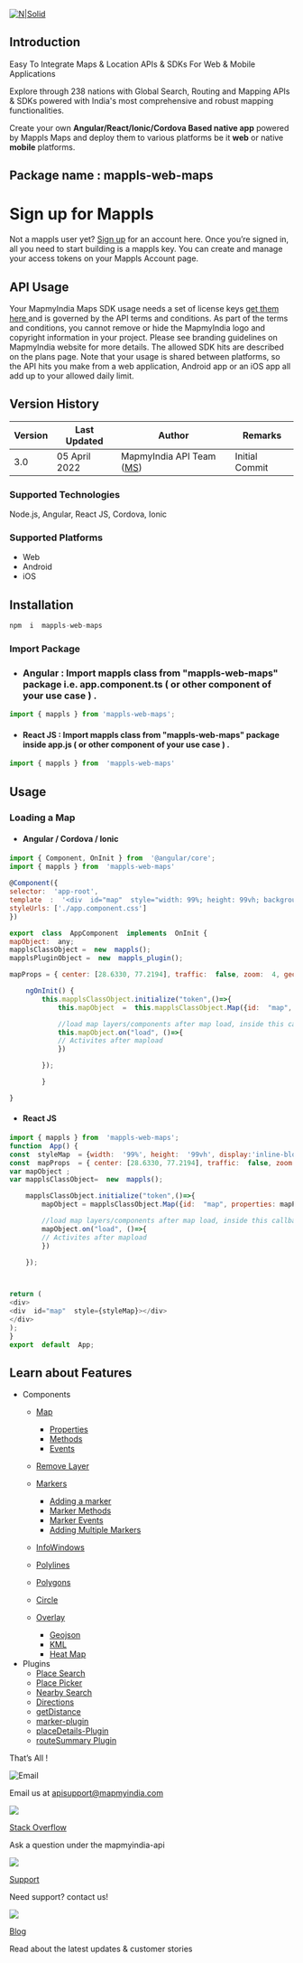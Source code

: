 

[![N|Solid](https://about.mappls.com/images/mappls-b-logo.svg)](https://www.mapmyindia.com/api/)


## Introduction

  

Easy To Integrate Maps & Location APIs & SDKs For Web & Mobile Applications

  
  

Explore through 238 nations with Global Search, Routing and Mapping APIs & SDKs powered with India's most comprehensive and robust mapping functionalities.

  

Create your own **Angular/React/Ionic/Cordova Based native app** powered by Mappls Maps and deploy them to various platforms be it **web** or native **mobile** platforms.

  

## **Package name** : mappls-web-maps

  

# Sign up for Mappls

  

Not a mappls user yet? [Sign up](https://apis.mappls.com/console/) for an account here. Once you’re signed in, all you need to start building is a mappls key. You can create and manage your access tokens on your Mappls Account page.

  

## API Usage

Your MapmyIndia Maps SDK usage needs a set of license keys [get them here ](https://apis.mappls.com/console/) and is governed by the API terms and conditions. As part of the terms and conditions, you cannot remove or hide the MapmyIndia logo and copyright information in your project. Please see branding guidelines on MapmyIndia website for more details. The allowed SDK hits are described on the plans page. Note that your usage is shared between platforms, so the API hits you make from a web application, Android app or an iOS app all add up to your allowed daily limit.

## Version History

  


| Version | Last Updated | Author | Remarks |
| ---- | ---- | ---- | ---- |
| 3.0 | 05 April 2022 | MapmyIndia API Team ([MS](https://github.com/mamtasharma117)) | Initial Commit |

  

###   Supported Technologies

Node.js, Angular, React JS, Cordova, Ionic

  
### Supported Platforms

- Web
- Android
- iOS

  

## Installation

```js
npm  i  mappls-web-maps
```

### Import Package

- ### Angular : Import mappls class from "mappls-web-maps" package i.e. app.component.ts ( or other component of your use case ) .

```js
import { mappls } from 'mappls-web-maps';
```

-  #### React JS : Import mappls class from "mappls-web-maps" package inside app.js ( or other component of your use case ) .

```js
import { mappls } from  'mappls-web-maps'
```
 

## Usage

### Loading a Map
  

-  #### Angular / Cordova / Ionic

```js
import { Component, OnInit } from  '@angular/core';
import { mappls } from  'mappls-web-maps'
  
@Component({
selector:  'app-root',
template  :  '<div  id="map"  style="width: 99%; height: 99vh; background-color: white;"></div>',
styleUrls: ['./app.component.css']
})

export  class  AppComponent  implements  OnInit {
mapObject:  any;
mapplsClassObject =  new  mappls();
mapplsPluginObject =  new  mappls_plugin();

mapProps = { center: [28.6330, 77.2194], traffic:  false, zoom:  4, geolocation:  false, clickableIcons:  false }

    ngOnInit() {
        this.mapplsClassObject.initialize("token",()=>{
            this.mapObject  =  this.mapplsClassObject.Map({id:  "map", properties:  this.mapProps});

            //load map layers/components after map load, inside this callback (Recommended)
            this.mapObject.on("load", ()=>{
            // Activites after mapload
            })

        });

        }

}
```

 -  #### React JS

```js
import { mappls } from  'mappls-web-maps';
function  App() {
const  styleMap  = {width:  '99%', height:  '99vh', display:'inline-block'}
const  mapProps  = { center: [28.6330, 77.2194], traffic:  false, zoom:  4, geolocation:  false, clickableIcons:  false }
var mapObject ;
var mapplsClassObject=  new  mappls();

    mapplsClassObject.initialize("token",()=>{
        mapObject = mapplsClassObject.Map({id:  "map", properties: mapProps});

        //load map layers/components after map load, inside this callback (Recommended)
        mapObject.on("load", ()=>{
        // Activites after mapload
        })

    });



return (
<div>
<div  id="map"  style={styleMap}></div>
</div>
);
}
export  default  App;
```

  ## Learn about Features

 - Components
 	- [Map](https://github.com/mappls-api/mappls-web-maps/blob/main/components/map.md)
		 - [Properties ](https://github.com/mappls-api/mappls-web-maps/blob/main/components/map.md#1-properties)
		 - [Methods](https://github.com/mappls-api/mappls-web-maps/blob/main/components/map.md#2-map-methods)
		 - [Events](https://github.com/mappls-api/mappls-web-maps/blob/main/components/map.md#3--map-events----listening-to-map-events)
		 
	 - [Remove Layer]()
	 - [Markers](https://github.com/mappls-api/mappls-web-maps/blob/main/components/markers.md)
		 - [Adding a marker](https://github.com/mappls-api/mappls-web-maps/blob/main/components/markers.md#1--adding-a-marker)
		 - [Marker Methods](https://github.com/mappls-api/mappls-web-maps/blob/main/components/markers.md#2-marker-methods)
		 - [Marker Events](https://github.com/mappls-api/mappls-web-maps/blob/main/components/markers.md#3-marker-events)
		 - [Adding Multiple Markers](https://github.com/mappls-api/mappls-web-maps/blob/main/components/markers.md#iv-adding-multiple-markers)
	 - [InfoWindows](https://github.com/mappls-api/mappls-web-maps/blob/main/components/infowindow.md)
	 - [Polylines](https://github.com/mappls-api/mappls-web-maps/blob/main/components/polyline.md)
	 - [Polygons](https://github.com/mappls-api/mappls-web-maps/blob/main/components/polygons.md)
	 - [Circle](https://github.com/mappls-api/mappls-web-maps/blob/main/components/circle.md)
	 - [Overlay](https://github.com/mappls-api/mappls-web-maps/blob/main/components/polyline.md)
		 - [Geojson](https://github.com/mappls-api/mappls-web-maps/blob/main/components/polyline.md)
		 - [KML](https://github.com/mappls-api/mappls-web-maps/blob/main/components/overlays.md)
		 - [Heat Map](https://github.com/mappls-api/mappls-web-maps/blob/main/components/heatmap.md)
 - Plugins
	 - [Place Search]()
	 - [Place Picker]()
	 - [Nearby Search]()
	 - [Directions]()
	 - [getDistance]()
	 - [marker-plugin]()
	- [placeDetails-Plugin]()
	- [routeSummary Plugin]()


That’s All !


  


  

![Email](https://cdn.mapmyindia.com/mappls_web/maps_widget_v2/images/mappls.svg)

  

Email us at [apisupport@mapmyindia.com](mailto:apisupport@mapmyindia.com)

  
![](https://www.mapmyindia.com/api/img/icons/stack-overflow.png)

  
[Stack Overflow](https://stackoverflow.com/questions/tagged/mapmyindia-api)

  
Ask a question under the mapmyindia-api

  

![](https://www.mapmyindia.com/api/img/icons/support.png)

  

[Support](https://www.mapmyindia.com/api/index.php#f_cont)


Need support? contact us!


![](https://www.mapmyindia.com/api/img/icons/blog.png)

  
[Blog](http://www.mapmyindia.com/blog/)

  

  

Read about the latest updates & customer stories
